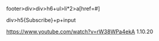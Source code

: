 footer>div>div>h6+ul>li*2>a[href=#]

div>h5{Subscribe}+p+input

https://www.youtube.com/watch?v=rW38WPa4ekA 
1.10.20